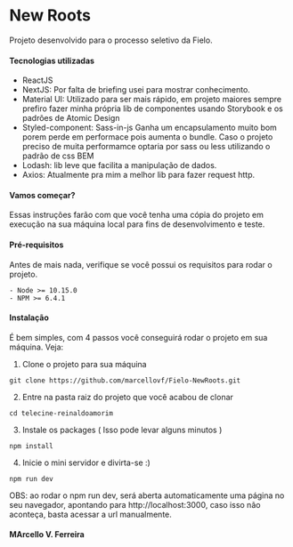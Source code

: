 # New Roots

Projeto desenvolvido para o processo seletivo da Fielo.

#### Tecnologias utilizadas

- ReactJS
- NextJS: Por falta de briefing usei para mostrar conhecimento.
- Material UI: Utilizado para ser mais rápido, em projeto maiores sempre prefiro fazer minha própria lib de componentes usando Storybook e os padrões de Atomic Design
- Styled-component: Sass-in-js Ganha um encapsulamento muito bom porem perde em performace pois aumenta o bundle. Caso o projeto preciso de muita performamce optaria por sass ou less utilizando o padrão de css BEM
- Lodash: lib leve que facilita a manipulação de dados.
- Axios: Atualmente pra mim a melhor lib para fazer request http.

#### Vamos começar?
Essas instruções farão com que você tenha uma cópia do projeto em execução na sua máquina local para fins de desenvolvimento e teste.

#### Pré-requisitos
Antes de mais nada, verifique se você possui os requisitos para rodar o projeto.

```
- Node >= 10.15.0
- NPM >= 6.4.1
```

#### Instalação
É bem simples, com 4 passos você conseguirá rodar o projeto em sua máquina. Veja:

1) Clone o projeto para sua máquina

```
git clone https://github.com/marcellovf/Fielo-NewRoots.git
```

2) Entre na pasta raiz do projeto que você acabou de clonar
```
cd telecine-reinaldoamorim
```

3) Instale os packages ( Isso pode levar alguns minutos )

```
npm install
```

4) Inicie o mini servidor e divirta-se :)

```
npm run dev
```

OBS: ao rodar o npm run dev, será aberta automaticamente uma página no seu navegador, apontando para http://localhost:3000, caso isso não aconteça, basta acessar a url manualmente.

#### MArcello V. Ferreira